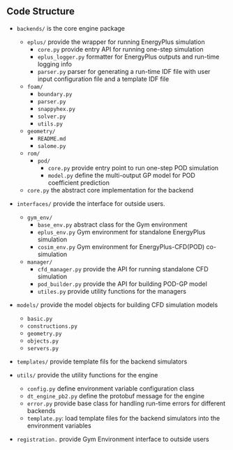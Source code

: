 ## Code Structure
- `backends/` is the core engine package
    - `eplus/` provide the wrapper for running EnergyPlus simulation
      - `core.py` provide entry API for running one-step simulation
      - `eplus_logger.py` formatter for EnergyPlus outputs and run-time logging info
      - `parser.py` parser for generating a run-time IDF file with user input configuration file and a template IDF file
    - `foam/`
      - `boundary.py`
      - `parser.py`
      - `snappyhex.py`
      - `solver.py`
      - `utils.py`
    - `geometry/` 
      - `README.md`
      - `salome.py`
    - `rom/` 
        - `pod/`
            - `core.py` provide entry point to run one-step POD simulation
            - `model.py` define the multi-output GP model for POD coefficient prediction
    - `core.py` the abstract core implementation for the backend 
- `interfaces/` provide the interface for outside users.
  - `gym_env/`
    - `base_env.py` abstract class for the Gym environment
    - `eplus_env.py` Gym environment for standalone EnergyPlus simulation
    - `cosim_env.py` Gym environment for EnergyPlus-CFD(POD) co-simulation
  - `manager/`
    - `cfd_manager.py` provide the API for running standalone CFD simulation
    - `pod_builder.py` provide the API for building POD-GP model
    - `utiles.py` provide utility functions for the managers

- `models/` provide the model objects for building CFD simulation models
    - `basic.py`
    - `constructions.py`
    - `geometry.py`
    - `objects.py`
    - `servers.py`

- `templates/` provide template fils for the backend simulators

- `utils/` provide the utility functions for the engine
  - `config.py` define environment variable configuration class
  - `dt_engine_pb2.py` define the protobuf message for the engine
  - `error.py` provide base class for handling run-time errors for different backends
  - `template.py`: load template files for the backend simulators into the environment variables

- `registration.` provide Gym Environment interface to outside users